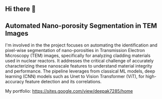 ## Hi there 👋

<!--
**Deep7285/Deep7285** is a ✨ _special_ ✨ repository because its `README.md` (this file) appears on your GitHub profile.

Here are some ideas to get you started:

- 🔭 I’m currently working on ...
- 🌱 I’m currently learning ...
- 👯 I’m looking to collaborate on ...
- 🤔 I’m looking for help with ...
- 💬 Ask me about ...
- 📫 How to reach me: ...
- 😄 Pronouns: ...
- ⚡ Fun fact: ...
-->
## Automated Nano-porosity Segmentation in TEM Images

I'm involved in the the project focuses on automating the identification and pixel-wise segmentation of nano-porosities in Transmission Electron Microscopy (TEM) images, specifically for  analyzing cladding materials used in nuclear reactors. It addresses the critical challenge of accurately characterizing these nanoscale features to understand material integrity and performance. The pipeline leverages from classical ML models, deep learning (CNN) models such as Unet to Vision Transformer (ViT), for high-accuracy feature detection and its correlations.

My portfolio: https://sites.google.com/view/deepak7285/home
